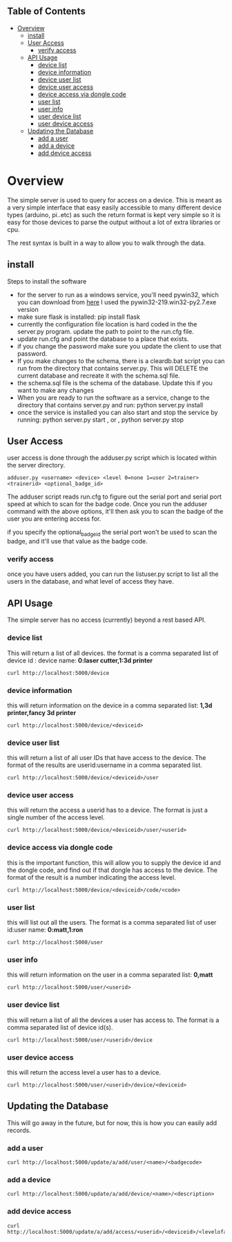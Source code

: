 <div id="table-of-contents">
<h2>Table of Contents</h2>
<div id="text-table-of-contents">
<ul>
<li><a href="#sec-1">Overview</a>
<ul>
<li><a href="#sec-1-1">install</a></li>
<li><a href="#sec-1-2">User Access</a>
<ul>
<li><a href="#sec-1-2-1">verify access</a></li>
</ul>
</li>
<li><a href="#sec-1-3">API Usage</a>
<ul>
<li><a href="#sec-1-3-1">device list</a></li>
<li><a href="#sec-1-3-2">device information</a></li>
<li><a href="#sec-1-3-3">device user list</a></li>
<li><a href="#sec-1-3-4">device user access</a></li>
<li><a href="#sec-1-3-5">device access via dongle code</a></li>
<li><a href="#sec-1-3-6">user list</a></li>
<li><a href="#sec-1-3-7">user info</a></li>
<li><a href="#sec-1-3-8">user device list</a></li>
<li><a href="#sec-1-3-9">user device access</a></li>
</ul>
</li>
<li><a href="#sec-1-4">Updating the Database</a>
<ul>
<li><a href="#sec-1-4-1">add a user</a></li>
<li><a href="#sec-1-4-2">add a device</a></li>
<li><a href="#sec-1-4-3">add device access</a></li>
</ul>
</li>
</ul>
</li>
</ul>
</div>
</div>

# Overview<a id="sec-1" name="sec-1"></a>

The simple server is used to query for access on a device.  This is meant as a
very simple interface that easy easily accessible to many different device types
(arduino, pi..etc)  as such the return format is kept very simple so it is
easy for those devices to parse the output without a lot of extra libraries or cpu.

The rest syntax is built in a way to allow you to walk through the data.

## install<a id="sec-1-1" name="sec-1-1"></a>

Steps to install the software
-   for the server to run as a windows service, you'll need pywin32, which you can
    download from [here](http://sourceforge.net/projects/pywin32/files/pywin32/Build%20219/)  I used the pywin32-219.win32-py2.7.exe  version
-   make sure flask is installed:  pip install flask
-   currently the configuration file location is hard coded in the the server.py
    program.  update the path to point to the run.cfg file.
-   update run.cfg and point the database to a place that exists.
-   if you change the password make sure you update the client to use that password.
-   If you make changes to the schema, there is a cleardb.bat script you can run
    from the directory that contains server.py.  This will DELETE the current database
    and recreate it with the schema.sql file.
-   the schema.sql file is the schema of the database.  Update this if you want to make
    any changes
-   When you are ready to run the software as a service, change to the directory that
    contains server.py  and run: python server.py install
-   once the service is installed you can also start and stop the service by running:
    python server.py start , or , python server.py stop

## User Access<a id="sec-1-2" name="sec-1-2"></a>

user access is done through the adduser.py script which is located within the server
directory.

    adduser.py <username> <device> <level 0=none 1=user 2=trainer> <trainerid> <optional_badge_id>

The adduser script reads run.cfg to figure out the serial port and serial port speed
at which to scan for the badge code.  Once you run the adduser command with the
above options, it'll then ask you to scan the badge of the user you are entering
access for.

if you specify the optional<sub>badge</sub><sub>id</sub> the serial port won't be used to scan the badge, and
it'll use that value as the badge code.

### verify access<a id="sec-1-2-1" name="sec-1-2-1"></a>

once you have users added, you can run the listuser.py script to list all the users
in the database, and what level of access they have.

## API Usage<a id="sec-1-3" name="sec-1-3"></a>

The simple server has no access (currently) beyond a rest based API.

### device list<a id="sec-1-3-1" name="sec-1-3-1"></a>

This will return a list of all devices.  the format is a comma separated list of
device id : device name: **0:laser cutter,1:3d printer**

    curl http://localhost:5000/device

### device information<a id="sec-1-3-2" name="sec-1-3-2"></a>

this will return information on the device in a comma separated list: **1,3d printer,fancy 3d printer**

    curl http://localhost:5000/device/<deviceid>

### device user list<a id="sec-1-3-3" name="sec-1-3-3"></a>

this will return a list of all user IDs that have access to the device.  The format
of the results are userid:username in a comma separated list.

    curl http://localhost:5000/device/<deviceid>/user

### device user access<a id="sec-1-3-4" name="sec-1-3-4"></a>

this will return the access a userid has to a device.  The format is
just a single number of the access level.

    curl http://localhost:5000/device/<deviceid>/user/<userid>

### device access via dongle code<a id="sec-1-3-5" name="sec-1-3-5"></a>

this is the important function, this will allow you to supply the device id
and the dongle code, and find out if that dongle has access to the device. The format
of the result is a number indicating the access level.

    curl http://localhost:5000/device/<deviceid>/code/<code>

### user list<a id="sec-1-3-6" name="sec-1-3-6"></a>

this will list out all the users.  The format is a comma separated list of
user id:user name: **0:matt,1:ron**

    curl http://localhost:5000/user

### user info<a id="sec-1-3-7" name="sec-1-3-7"></a>

this will return information on the user in a comma separated list: **0,matt**

    curl http://localhost:5000/user/<userid>

### user device list<a id="sec-1-3-8" name="sec-1-3-8"></a>

this will return a list of all the devices a user has access to.  The format is a
comma separated list of device id(s).

    curl http://localhost:5000/user/<userid>/device

### user device access<a id="sec-1-3-9" name="sec-1-3-9"></a>

this will return the access level a user has to a device.

    curl http://localhost:5000/user/<userid>/device/<deviceid>

## Updating the Database<a id="sec-1-4" name="sec-1-4"></a>

This will go away in the future, but for now, this is how you can easily add records.

### add a user<a id="sec-1-4-1" name="sec-1-4-1"></a>

    curl http://localhost:5000/update/a/add/user/<name>/<badgecode>

### add a device<a id="sec-1-4-2" name="sec-1-4-2"></a>

    curl http://localhost:5000/update/a/add/device/<name>/<description>

### add device access<a id="sec-1-4-3" name="sec-1-4-3"></a>

    curl http://localhost:5000/update/a/add/access/<userid>/<deviceid>/<levelofaccess>